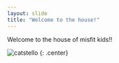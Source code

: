 ```yaml
---
layout: slide
title: "Welcome to the house!"
---
```


Welcome to the house of misfit kids!!

![catstello](https://octodex.github.com/images/catstello.png)
{: .center}
